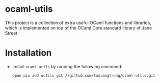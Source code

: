 ocaml-utils
===================

This project is a collection of extra useful OCaml functions and libraries,
which is implemented on top of the OCaml Core standard library of Jane Street.

# Installation

- Install `ocaml-utils` by running the following command:

  ```
  opam pin add outils git://github.com/taquangtrung/ocaml-utils.git
  ```
